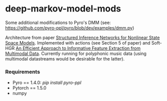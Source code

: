 # deep-markov-model-mods
Some additional modifications to Pyro's DMM (see: https://github.com/pyro-ppl/pyro/blob/dev/examples/dmm.py)

Architecture from paper [Structured Inference Networks for Nonlinear State Space Models](https://arxiv.org/abs/1609.09869). Implemented with actions (see Section 5 of paper) and Soft-HGR [An Efficient Approach to Informative Feature Extraction from Multimodal Data](https://arxiv.org/pdf/1811.08979.pdf). Currently running for polyphonic music data (using multimodal datastreams would be desirable for the latter).

### Requirements
- Pyro == 1.4.0: _pip install pyro-ppl_
- Pytorch == 1.5.0
- numpy
